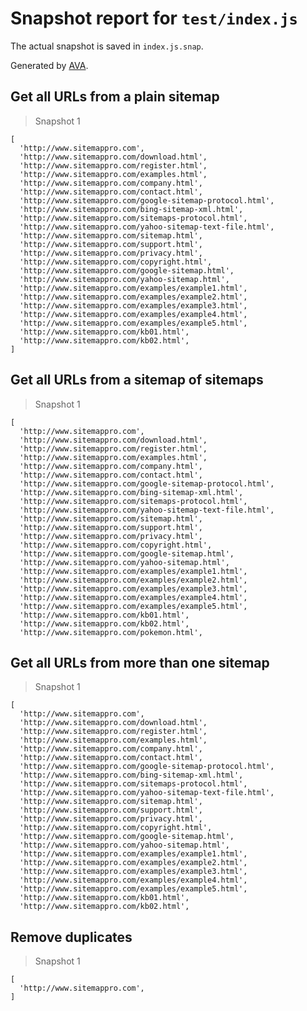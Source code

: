 # Snapshot report for `test/index.js`

The actual snapshot is saved in `index.js.snap`.

Generated by [AVA](https://ava.li).

## Get all URLs from a plain sitemap

> Snapshot 1

    [
      'http://www.sitemappro.com',
      'http://www.sitemappro.com/download.html',
      'http://www.sitemappro.com/register.html',
      'http://www.sitemappro.com/examples.html',
      'http://www.sitemappro.com/company.html',
      'http://www.sitemappro.com/contact.html',
      'http://www.sitemappro.com/google-sitemap-protocol.html',
      'http://www.sitemappro.com/bing-sitemap-xml.html',
      'http://www.sitemappro.com/sitemaps-protocol.html',
      'http://www.sitemappro.com/yahoo-sitemap-text-file.html',
      'http://www.sitemappro.com/sitemap.html',
      'http://www.sitemappro.com/support.html',
      'http://www.sitemappro.com/privacy.html',
      'http://www.sitemappro.com/copyright.html',
      'http://www.sitemappro.com/google-sitemap.html',
      'http://www.sitemappro.com/yahoo-sitemap.html',
      'http://www.sitemappro.com/examples/example1.html',
      'http://www.sitemappro.com/examples/example2.html',
      'http://www.sitemappro.com/examples/example3.html',
      'http://www.sitemappro.com/examples/example4.html',
      'http://www.sitemappro.com/examples/example5.html',
      'http://www.sitemappro.com/kb01.html',
      'http://www.sitemappro.com/kb02.html',
    ]

## Get all URLs from a sitemap of sitemaps

> Snapshot 1

    [
      'http://www.sitemappro.com',
      'http://www.sitemappro.com/download.html',
      'http://www.sitemappro.com/register.html',
      'http://www.sitemappro.com/examples.html',
      'http://www.sitemappro.com/company.html',
      'http://www.sitemappro.com/contact.html',
      'http://www.sitemappro.com/google-sitemap-protocol.html',
      'http://www.sitemappro.com/bing-sitemap-xml.html',
      'http://www.sitemappro.com/sitemaps-protocol.html',
      'http://www.sitemappro.com/yahoo-sitemap-text-file.html',
      'http://www.sitemappro.com/sitemap.html',
      'http://www.sitemappro.com/support.html',
      'http://www.sitemappro.com/privacy.html',
      'http://www.sitemappro.com/copyright.html',
      'http://www.sitemappro.com/google-sitemap.html',
      'http://www.sitemappro.com/yahoo-sitemap.html',
      'http://www.sitemappro.com/examples/example1.html',
      'http://www.sitemappro.com/examples/example2.html',
      'http://www.sitemappro.com/examples/example3.html',
      'http://www.sitemappro.com/examples/example4.html',
      'http://www.sitemappro.com/examples/example5.html',
      'http://www.sitemappro.com/kb01.html',
      'http://www.sitemappro.com/kb02.html',
      'http://www.sitemappro.com/pokemon.html',
    

## Get all URLs from more than one sitemap

> Snapshot 1

    [
      'http://www.sitemappro.com',
      'http://www.sitemappro.com/download.html',
      'http://www.sitemappro.com/register.html',
      'http://www.sitemappro.com/examples.html',
      'http://www.sitemappro.com/company.html',
      'http://www.sitemappro.com/contact.html',
      'http://www.sitemappro.com/google-sitemap-protocol.html',
      'http://www.sitemappro.com/bing-sitemap-xml.html',
      'http://www.sitemappro.com/sitemaps-protocol.html',
      'http://www.sitemappro.com/yahoo-sitemap-text-file.html',
      'http://www.sitemappro.com/sitemap.html',
      'http://www.sitemappro.com/support.html',
      'http://www.sitemappro.com/privacy.html',
      'http://www.sitemappro.com/copyright.html',
      'http://www.sitemappro.com/google-sitemap.html',
      'http://www.sitemappro.com/yahoo-sitemap.html',
      'http://www.sitemappro.com/examples/example1.html',
      'http://www.sitemappro.com/examples/example2.html',
      'http://www.sitemappro.com/examples/example3.html',
      'http://www.sitemappro.com/examples/example4.html',
      'http://www.sitemappro.com/examples/example5.html',
      'http://www.sitemappro.com/kb01.html',
      'http://www.sitemappro.com/kb02.html',
    

## Remove duplicates

> Snapshot 1

    [
      'http://www.sitemappro.com',
    ]